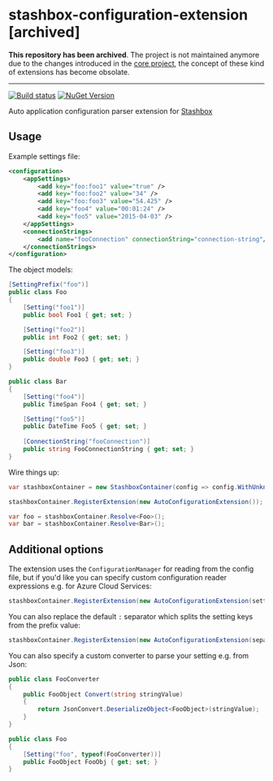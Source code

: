 # stashbox-configuration-extension [archived]

**This repository has been archived**. The project is not maintained anymore due to the changes introduced in the [core project](https://github.com/z4kn4fein/stashbox), the concept of these kind of extensions has become obsolate.

---

[![Build status](https://ci.appveyor.com/api/projects/status/4uopj58p4dw4wh4p/branch/master?svg=true)](https://ci.appveyor.com/project/pcsajtai/stashbox-configuration-extension/branch/master) [![NuGet Version](https://buildstats.info/nuget/Stashbox.Configuration)](https://www.nuget.org/packages/Stashbox.Configuration/)

Auto application configuration parser extension for [Stashbox](https://github.com/z4kn4fein/stashbox)

## Usage
Example settings file:
```xml
<configuration>
    <appSettings>
        <add key="foo:foo1" value="true" />
        <add key="foo:foo2" value="34" />
        <add key="foo:foo3" value="54.425" />
        <add key="foo4" value="00:01:24" />
        <add key="foo5" value="2015-04-03" />
    </appSettings>
    <connectionStrings>
        <add name="fooConnection" connectionString="connection-string"/>
    </connectionStrings>
</configuration>
```
The object models:
```c#
[SettingPrefix("foo")]
public class Foo
{
    [Setting("foo1")]
    public bool Foo1 { get; set; }

    [Setting("foo2")]
    public int Foo2 { get; set; }

    [Setting("foo3")]
    public double Foo3 { get; set; }
}

public class Bar
{
    [Setting("foo4")]
    public TimeSpan Foo4 { get; set; }

    [Setting("foo5")]
    public DateTime Foo5 { get; set; }
    
    [ConnectionString("fooConnection")]
    public string FooConnectionString { get; set; }
}
```
Wire things up:
```c#
var stashboxContainer = new StashboxContainer(config => config.WithUnknownTypeResolution());

stashboxContainer.RegisterExtension(new AutoConfigurationExtension());

var foo = stashboxContainer.Resolve<Foo>();
var bar = stashboxContainer.Resolve<Bar>();
```
## Additional options
The extension uses the `ConfigurationManager` for reading from the config file, but if you'd like you can specify custom configuration reader expressions e.g. for Azure Cloud Services:
```c#
stashboxContainer.RegisterExtension(new AutoConfigurationExtension(settingReader: key => CloudConfiguration.GetSetting(key)));
```
You can also replace the default `:` separator which splits the setting keys from the prefix value:
```c#
stashboxContainer.RegisterExtension(new AutoConfigurationExtension(separator: "-"));
```
You can also specify a custom converter to parse your setting e.g. from Json:
```c#
public class FooConverter
{
    public FooObject Convert(string stringValue)
    {
        return JsonConvert.DeserializeObject<FooObject>(stringValue);
    }
}

public class Foo
{
    [Setting("foo", typeof(FooConverter))]
    public FooObject FooObj { get; set; }
}
```

